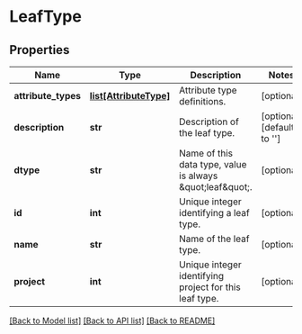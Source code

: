 # LeafType

## Properties
Name | Type | Description | Notes
------------ | ------------- | ------------- | -------------
**attribute_types** | [**list[AttributeType]**](AttributeType.md) | Attribute type definitions. | [optional] 
**description** | **str** | Description of the leaf type. | [optional] [default to '']
**dtype** | **str** | Name of this data type, value is always \&quot;leaf\&quot;. | [optional] 
**id** | **int** | Unique integer identifying a leaf type. | [optional] 
**name** | **str** | Name of the leaf type. | [optional] 
**project** | **int** | Unique integer identifying project for this leaf type. | [optional] 

[[Back to Model list]](../README.md#documentation-for-models) [[Back to API list]](../README.md#documentation-for-api-endpoints) [[Back to README]](../README.md)

